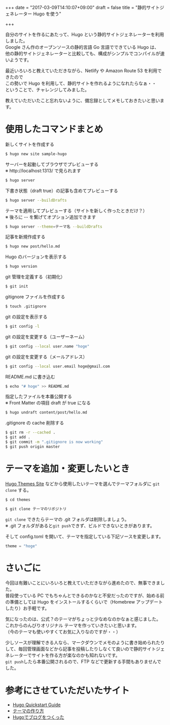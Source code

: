+++
date = "2017-03-09T14:10:07+09:00"
draft = false
title = "静的サイトジェネレーター Hugo を使う"

+++

自分のサイトを作るにあたって、Hugo という静的サイトジェネレーターを利用しました。  
Google さん作のオープンソースの静的言語 Go 言語でできている Hugo は、  
他の静的サイトジェネレーターと比較しても、構成がシンプルでコンパイルが速いようです。
<!--more-->

最近いろいろと教えていただきながら、Netlify や Amazon Route 53 を利用できたので  
この勢いで Hugo を利用して、静的サイトを作れるようになれたらなぁ・・  
ということで、チャレンジしてみました。

教えていただいたこと忘れないように、備忘録としてメモしておきたいと思います。


# 使用したコマンドまとめ
新しくサイトを作成する
```bash
$ hugo new site sample-hugo
```

サーバーを起動してブラウザでプレビューする  
※ http://localhost:1313/ で見られます
```bash
$ hugo server
```

下書き状態（draft true）の記事も含めてプレビューする
```bash
$ hugo server --buildDrafts
```

テーマを適用してプレビューする（サイトを新しく作ったときだけ？）  
※ 後ろに -- を繋げてオプション追加できます
```bash
$ hugo server --theme=テーマ名 --buildDrafts
```

記事を新規作成する
```bash
$ hugo new post/hello.md
```

Hugo のバージョンを表示する
```bash
$ hugo version
```

git 管理を定義する（初期化）
```bash
$ git init
```

gitignore ファイルを作成する
```bash
$ touch .gitignore
```

git の設定を表示する
```bash
$ git config -l
```

git の設定を変更する（ユーザーネーム）
```bash
$ git config --local user.name "hoge"
```

git の設定を変更する（メールアドレス）
```bash
$ git config --local user.email hoge@gmail.com
```

README.md に書き込む
```bash
$ echo "# hoge" >> README.md
```

指定したファイルを本番公開する  
※ Front Matter の項目 draft が true になる
```bash
$ hugo undraft content/post/hello.md
```

.gitignore の cache 削除する
```bash
$ git rm -r --cached .
$ git add .
$ git commit -m ".gitignore is now working"
$ git push origin master
```


# テーマを追加・変更したいとき
<a href="http://themes.gohugo.io/" target="_blank" class="s-target_blank">Hugo Themes Site<i class="fa fa-window-restore"></i></a> などから使用したいテーマを選んでテーマフォルダに `git clone` する。

```bash
$ cd themes
```

```bash
$ git clone テーマのリポジトリ
```

`git clone` できたらテーマの .git フォルダは削除しましょう。  
※ .git フォルダがあると`git push`できず、ビルドできないときがあります。

そして config.toml を開いて、テーマを指定している下記ソースを変更します。

```js
theme = "hoge"
```


# さいごに
今回は有難いことにいろいろと教えていただきながら進めたので、無事できました。  
普段使っている PC でもちゃんとできるのかなと不安だったのですが、始める前の準備としては Hugo をインストールするくらいで（Homebrew アップデートしたり）お手軽です。

気になったのは、公式？のテーマがちょっと少なめなのかなぁと感じました。  
これからのんびりオリジナル テーマを作っていきたいと思います。  
（今のテーマも使いやすくてお気に入りなのですが・・）

少しソースが理解できる人なら、マークダウンでメモのように書き始められたりして、毎回管理画面などから記事を投稿したりしなくて良いので静的サイトジェネレーターでサイトを作る方が楽なのかも知れないです。  
`git push`したら本番公開されるので、FTP などで更新する手間もありませんでした。


# 参考にさせていただいたサイト
- <a href="https://gohugo.io/overview/quickstart/" target="_blank" class="s-target_blank">Hugo Quickstart Guide<i class="fa fa-window-restore"></i></a>  
- <a href="https://42-design.work/design/how-to-make-of-hugo-theme/" target="_blank" class="s-target_blank">テーマの作り方<i class="fa fa-window-restore"></i></a>  
- <a href="http://porgy13.github.io/post/new-hugo-blog/" target="_blank" class="s-target_blank">Hugoでブログをつくった<i class="fa fa-window-restore"></i></a>  
